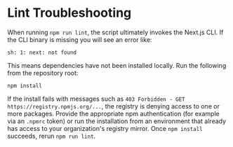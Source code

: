 # Lint Troubleshooting

When running `npm run lint`, the script ultimately invokes the Next.js CLI. If the CLI binary is missing you will see an error like:

```
sh: 1: next: not found
```

This means dependencies have not been installed locally. Run the following from the repository root:

```
npm install
```

If the install fails with messages such as `403 Forbidden - GET https://registry.npmjs.org/...`, the registry is denying access to one or more packages. Provide the appropriate npm authentication (for example via an `.npmrc` token) or run the installation from an environment that already has access to your organization's registry mirror. Once `npm install` succeeds, rerun `npm run lint`.
